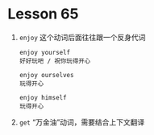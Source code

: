 # Lesson 65

1. `enjoy` 这个动词后面往往跟一个反身代词

   ```
   enjoy yourself
   好好玩吧 / 祝你玩得开心

   enjoy ourselves
   玩得开心

   enjoy himself
   玩得开心
   ```

2. `get` “万金油”动词，需要结合上下文翻译
